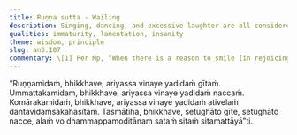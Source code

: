 ```yaml
---
title: Ruṇṇa sutta - Wailing
description: Singing, dancing, and excessive laughter are all considered inappropriate expressions for the Noble Ones. The appropriate expression of joy for one who delights in the Dhamma is simply a gentle smile, reflecting dignified restraint.
qualities: immaturity, lamentation, insanity
theme: wisdom, principle
slug: an3.107
commentary: \[1] Per Mp, “When there is a reason to smile [in rejoicing in the Dhamma], it is proper to smile merely by showing the tips of your teeth simply to show that you are pleased.”
---
```


“Ruṇṇamidaṁ, bhikkhave, ariyassa vinaye yadidaṁ gītaṁ. Ummattakamidaṁ, bhikkhave, ariyassa vinaye yadidaṁ naccaṁ. Komārakamidaṁ, bhikkhave, ariyassa vinaye yadidaṁ ativelaṁ dantavidaṁsakahasitaṁ. Tasmātiha, bhikkhave, setughāto gīte, setughāto nacce, alaṁ vo dhammappamoditānaṁ sataṁ sitaṁ sitamattāyā”ti.